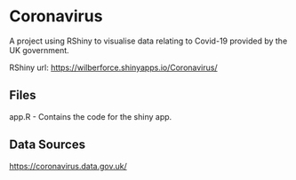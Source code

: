 # Coronavirus
A project using RShiny to visualise data relating to Covid-19 provided by the UK government.

RShiny url: https://wilberforce.shinyapps.io/Coronavirus/

## Files
app.R -
Contains the code for the shiny app.

## Data Sources
https://coronavirus.data.gov.uk/ 


